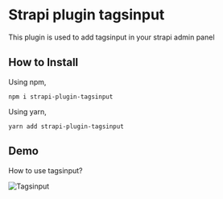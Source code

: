 # Strapi plugin tagsinput

This plugin is used to add tagsinput in your strapi admin panel

## How to Install

Using npm,
```
npm i strapi-plugin-tagsinput
```

Using yarn,

```
yarn add strapi-plugin-tagsinput
```

## Demo
How to use tagsinput?

![Tagsinput](https://github.com/canopas/strapi-plugin-tagsinput/assets/69897605/bb6f78f3-39de-4d29-bb1f-c60e019c79ae)

